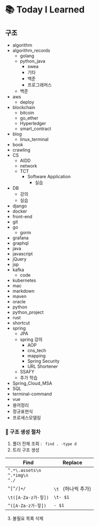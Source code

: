# :books: Today I Learned



## 구조

- algorithm
- algorithm_records
    - golang
    - python_java
        - swea
        - 기타
        - 백준
        - 프로그래머스
    - 백준
- aws
    - deploy
- blockchain
    - bitcoin
    - go_ether
    - Hyperledger
    - smart_contract
- blog
    - linux_terminal
- book
- crawling
- CS
    - AIDD
    - network
    - TCT
        - Software Application
            - 실습
- DB
    - 강의
    - 실습
- django
- docker
- front-end
- git
- go
    - gorm
- grafana
- graphql
- java
- javascript
- jQuery
- jsp
- kafka
    - code
- kubernetes
- mac
- markdown
- maven
- oracle
- python
- python_project
- rust
- shortcut
- spring
    - JPA
    - spring 강의
        - AOP
        - cns_tech
        - mapping
        - Spring Security
        - URL Shortener
    - SSAFY
    - 추가 학습
- Spring_Cloud_MSA
- SQL
- terminal-command
- vue
- 용어정리
- 정규표현식
- 프로세스모델링





### :memo: 구조 생성 절차

1. 폴더 전체 조회 : ` find . -type d`
2. 트리 구조 생성

| Find                                       | Replace             |
| ------------------------------------------ | ------------------- |
| `^.*\.assets\n`<br />`^.*img\n`<br />`^./` |                     |
| `^[^/]+/`                                  | `\t ` (하나씩 추가) |
| `\t([A-Za-z가-힣])`                        | `\t- $1`            |
| `^([A-Za-z가-힣])`                         | `- $1`              |

3. 불필요 목록 삭제



